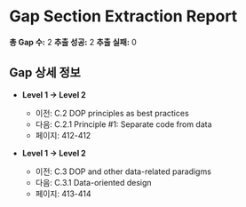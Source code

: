 # Gap Section Extraction Report

**총 Gap 수:** 2
**추출 성공:** 2
**추출 실패:** 0

## Gap 상세 정보

- **Level 1 → Level 2**
  - 이전: C.2 DOP principles as best practices
  - 다음: C.2.1 Principle #1: Separate code from data
  - 페이지: 412-412

- **Level 1 → Level 2**
  - 이전: C.3 DOP and other data-related paradigms
  - 다음: C.3.1 Data-oriented design
  - 페이지: 413-414

